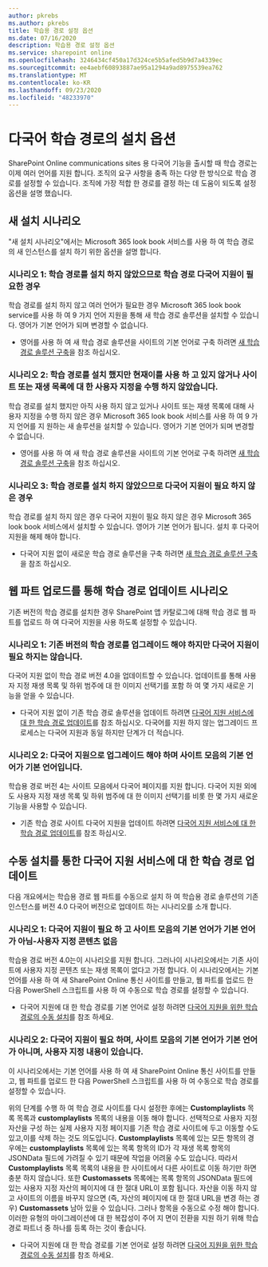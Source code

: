 ```yaml
---
author: pkrebs
ms.author: pkrebs
title: 학습용 경로 설정 옵션
ms.date: 07/16/2020
description: 학습용 경로 설정 옵션
ms.service: sharepoint online
ms.openlocfilehash: 3246434cf450a17d324ce5b5afed5b9d7a4339ec
ms.sourcegitcommit: ee4aebf60893887ae95a1294a9ad8975539ea762
ms.translationtype: MT
ms.contentlocale: ko-KR
ms.lasthandoff: 09/23/2020
ms.locfileid: "48233970"
---
```

# <a name="setup-options-for-multilingual-learning-pathways"></a>다국어 학습 경로의 설치 옵션
SharePoint Online communications sites 용 다국어 기능을 출시할 때 학습 경로는 이제 여러 언어를 지원 합니다. 조직의 요구 사항을 충족 하는 다양 한 방식으로 학습 경로를 설정할 수 있습니다. 조직에 가장 적합 한 경로를 결정 하는 데 도움이 되도록 설정 옵션을 설명 했습니다. 

## <a name="new-install-scenarios"></a>새 설치 시나리오
"새 설치 시나리오"에서는 Microsoft 365 look book 서비스를 사용 하 여 학습 경로의 새 인스턴스를 설치 하기 위한 옵션을 설명 합니다. 

### <a name="scenario-1-we-have-not-installed-learning-pathways-and-need-learning-pathways-multilingual-support"></a>시나리오 1: 학습 경로를 설치 하지 않았으므로 학습 경로 다국어 지원이 필요한 경우 
학습 경로를 설치 하지 않고 여러 언어가 필요한 경우 Microsoft 365 look book service를 사용 하 여 9 가지 언어 지원을 통해 새 학습 경로 솔루션을 설치할 수 있습니다. 영어가 기본 언어가 되며 변경할 수 없습니다. 
- 영어를 사용 하 여 새 학습 경로 솔루션을 사이트의 기본 언어로 구축 하려면 [새 학습 경로 솔루션 구축](custom_provision.md)을 참조 하십시오.

### <a name="scenario-2-we-installed-learning-pathways-but-arent-currently-using-it-andor-havent-made-any-customization-to-the-site-or-playlists"></a>시나리오 2: 학습 경로를 설치 했지만 현재이를 사용 하 고 있지 않거나 사이트 또는 재생 목록에 대 한 사용자 지정을 수행 하지 않았습니다. 
학습 경로를 설치 했지만 아직 사용 하지 않고 있거나 사이트 또는 재생 목록에 대해 사용자 지정을 수행 하지 않은 경우 Microsoft 365 look book 서비스를 사용 하 여 9 가지 언어를 지 원하는 새 솔루션을 설치할 수 있습니다. 영어가 기본 언어가 되며 변경할 수 없습니다. 
- 영어를 사용 하 여 새 학습 경로 솔루션을 사이트의 기본 언어로 구축 하려면 [새 학습 경로 솔루션 구축](custom_provision.md)을 참조 하십시오.

### <a name="scenario-3-we-havent-installed-learning-pathways-and-dont-need-multilingual-support"></a>시나리오 3: 학습 경로를 설치 하지 않았으므로 다국어 지원이 필요 하지 않은 경우 
학습 경로를 설치 하지 않은 경우 다국어 지원이 필요 하지 않은 경우 Microsoft 365 look book 서비스에서 설치할 수 있습니다. 영어가 기본 언어가 됩니다. 설치 후 다국어 지원을 해제 해야 합니다. 
- 다국어 지원 없이 새로운 학습 경로 솔루션을 구축 하려면 [새 학습 경로 솔루션 구축](custom_provision.md)을 참조 하십시오.

## <a name="update-learning-pathways-with-a-web-part-upload-scenarios"></a>웹 파트 업로드를 통해 학습 경로 업데이트 시나리오
기존 버전의 학습 경로를 설치한 경우 SharePoint 앱 카탈로그에 대해 학습 경로 웹 파트를 업로드 하 여 다국어 지원을 사용 하도록 설정할 수 있습니다. 

### <a name="scenario-1-we-need-to-upgrade-an-existing-version-of-learning-pathways-but-dont-need-multilingual-support"></a>시나리오 1: 기존 버전의 학습 경로를 업그레이드 해야 하지만 다국어 지원이 필요 하지는 않습니다.
다국어 지원 없이 학습 경로 버전 4.0을 업데이트할 수 있습니다. 업데이트를 통해 사용자 지정 재생 목록 및 하위 범주에 대 한 이미지 선택기를 포함 하 여 몇 가지 새로운 기능을 얻을 수 있습니다. 

- 다국어 지원 없이 기존 학습 경로 솔루션을 업데이트 하려면 [다국어 지원 서비스에 대 한 학습 경로 업데이트](custom_update.md)를 참조 하십시오. 다국어를 지원 하지 않는 업그레이드 프로세스는 다국어 지원과 동일 하지만 단계가 더 적습니다. 

### <a name="scenario-2-we-need-to-upgrade-to-multilingual-support-and-the-default-language-of-the-site-collection-is-our-default-language"></a>시나리오 2: 다국어 지원으로 업그레이드 해야 하며 사이트 모음의 기본 언어가 기본 언어입니다.
학습용 경로 버전 4는 사이트 모음에서 다국어 페이지를 지원 합니다. 다국어 지원 외에도 사용자 지정 재생 목록 및 하위 범주에 대 한 이미지 선택기를 비롯 한 몇 가지 새로운 기능을 사용할 수 있습니다. 
- 기존 학습 경로 사이트 다국어 지원을 업데이트 하려면 [다국어 지원 서비스에 대 한 학습 경로 업데이트](custom_update.md)를 참조 하십시오. 

## <a name="update-learning-pathways-for-multilingual-support-with-manual-install"></a>수동 설치를 통한 다국어 지원 서비스에 대 한 학습 경로 업데이트 
다음 개요에서는 학습용 경로 웹 파트를 수동으로 설치 하 여 학습용 경로 솔루션의 기존 인스턴스를 버전 4.0 다국어 버전으로 업데이트 하는 시나리오를 소개 합니다. 

### <a name="scenario-1-we-need-multilingual-support-and-the-default-language-of-the-site-collection-is-not-our-default-language--no-custom-content"></a>시나리오 1: 다국어 지원이 필요 하 고 사이트 모음의 기본 언어가 기본 언어가 아님-사용자 지정 콘텐츠 없음 
학습용 경로 버전 4.0는이 시나리오를 지원 합니다. 그러나이 시나리오에서는 기존 사이트에 사용자 지정 콘텐츠 또는 재생 목록이 없다고 가정 합니다. 이 시나리오에서는 기본 언어를 사용 하 여 새 SharePoint Online 통신 사이트를 만들고, 웹 파트를 업로드 한 다음 PowerShell 스크립트를 사용 하 여 수동으로 학습 경로를 설정할 수 있습니다. 
- 다국어 지원에 대 한 학습 경로를 기본 언어로 설정 하려면 [다국어 지원을 위한 학습 경로의 수동 설치](custom_manualsetup.md)를 참조 하세요.

### <a name="scenario-2-we-need-multilingual-support-and-the-default-language-of-the-site-collection-is-not-our-default-language--plus-we-have-custom-content"></a>시나리오 2: 다국어 지원이 필요 하며, 사이트 모음의 기본 언어가 기본 언어가 아니며, 사용자 지정 내용이 있습니다. 
이 시나리오에서는 기본 언어를 사용 하 여 새 SharePoint Online 통신 사이트를 만들고, 웹 파트를 업로드 한 다음 PowerShell 스크립트를 사용 하 여 수동으로 학습 경로를 설정할 수 있습니다. 

위의 단계를 수행 하 여 학습 경로 사이트를 다시 설정한 후에는 **Customplaylists** 목록 목록과 **customplaylists** 목록의 내용을 이동 해야 합니다. 선택적으로 사용자 지정 자산을 구성 하는 실제 사용자 지정 페이지를 기존 학습 경로 사이트에 두고 이동할 수도 있고,이를 삭제 하는 것도 의도입니다. **Customplaylists** 목록에 있는 모든 항목의 경우에는 **customplaylists** 목록에 있는 목록 항목의 ID가 각 재생 목록 항목의 JSONData 필드에 가려질 수 있기 때문에 작업을 어려울 수도 있습니다. 따라서 **Customplaylists** 목록 목록의 내용을 한 사이트에서 다른 사이트로 이동 하기만 하면 충분 하지 않습니다. 또한 **Customassets** 목록에는 목록 항목의 JSONData 필드에 있는 사용자 지정 자산의 페이지에 대 한 절대 URL이 포함 됩니다. 자산을 이동 하지 않고 사이트의 이름을 바꾸지 않으면 (즉, 자산의 페이지에 대 한 절대 URL을 변경 하는 경우) **Customassets** 남아 있을 수 있습니다. 그러나 항목을 수동으로 수정 해야 합니다. 이러한 유형의 마이그레이션에 대 한 복잡성이 주어 지 면이 전환을 지원 하기 위해 학습 경로 파트너 중 하나를 등록 하는 것이 좋습니다.
- 다국어 지원에 대 한 학습 경로를 기본 언어로 설정 하려면 [다국어 지원을 위한 학습 경로의 수동 설치](custom_manualsetup.md)를 참조 하세요.